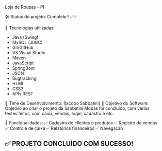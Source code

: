 Loja de Roupas - PI

🛠️ Status do projeto: Completo!! ✅✅

📌 Tecnologias utilizadas:
- Java (Swing)
- MySQL (JDBC)
- Git/GitHub
- VS Visual Studio
- Maven
- JavaScript
- SpringBoot
- JSON
- Bugtracking
- HTML
- CSS3
- APIs REST

👥 Time de Desenvolvimento:
[Iacopo Sabbatini]
🎯 Objetivo do Software:
Objetivo ao criar o projeto da Sabbatini Modas foi concluído, com vários testes feitos, com caixa, vendas, login, cadastro e etc.

🚀 Funcionalidades:
✅ Cadastro de clientes e produtos
✅ Registro de vendas
✅ Controle de caixa
✅ Relatórios financeiros
✅ Navegação

## ✅ PROJETO CONCLUÍDO COM SUCESSO!


